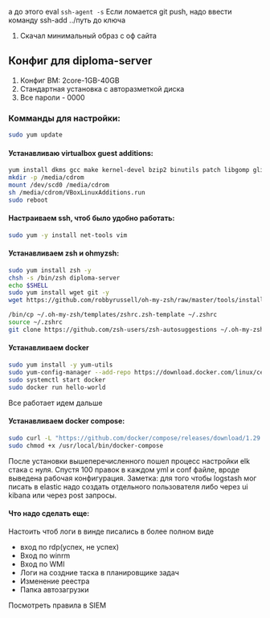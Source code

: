 а до этого eval `ssh-agent -s`
Если ломается git push, надо ввести команду ssh-add ../путь до ключа

1. Скачал минимальный образ с оф сайта 
## Конфиг для diploma-server
1. Конфиг ВМ: 2core-1GB-40GB
1. Стандартная установка с авторазметкой диска
1. Все пароли - 0000
### Комманды для настройки: 
```bash
sudo yum update
```
#### Устанавливаю virtualbox guest additions:
```bash
yum install dkms gcc make kernel-devel bzip2 binutils patch libgomp glibc-headers glibc-devel kernel-headers elfutils-libelf-devel
mkdir -p /media/cdrom
mount /dev/scd0 /media/cdrom
sh /media/cdrom/VBoxLinuxAdditions.run
sudo reboot
```
#### Настраиваем ssh, чтоб было удобно работать:
```bash
sudo yum -y install net-tools vim

```
#### Устанавливаем zsh и ohmyzsh:
```bash
sudo yum install zsh -y
chsh -s /bin/zsh diploma-server
echo $SHELL
sudo yum install wget git -y
wget https://github.com/robbyrussell/oh-my-zsh/raw/master/tools/install.sh -O - | zsh

/bin/cp ~/.oh-my-zsh/templates/zshrc.zsh-template ~/.zshrc
source ~/.zshrc
git clone https://github.com/zsh-users/zsh-autosuggestions ~/.oh-my-zsh/custom/plugins/zsh-autosuggestions
```
#### Устанавливаем docker
```bash 
sudo yum install -y yum-utils
sudo yum-config-manager --add-repo https://download.docker.com/linux/centos/docker-ce.repo
sudo systemctl start docker
sudo docker run hello-world
```
Все работает идем дальше
#### Устанавливаем docker compose:
```bash 
sudo curl -L "https://github.com/docker/compose/releases/download/1.29.2/docker-compose-$(uname -s)-$(uname -m)" -o /usr/local/bin/docker-compose
sudo chmod +x /usr/local/bin/docker-compose
```

После установки вышеперечисленного пошел процесс настройки elk стака с нуля.
Спустя 100 правок в каждом yml и conf файле, вроде выведена рабочая
конфигурация. 
Заметка: для того чтобы logstash мог писать в elastic надо создать отдельного
пользователя либо через ui kibana или через post запросы.

#### Что надо сделать еще: 
Настоить чтоб логи в винде писались в более полном виде
- вход по rdp(успех, не успех)
- Вход по winrm
- Вход по WMI
- Логи на создние таска в планировщике задач 
- Изменение реестра
- Папка автозагрузки 

Посмотреть правила в SIEM
